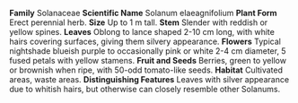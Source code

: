  **Family** Solanaceae **Scientific Name** Solanum elaeagnifolium **Plant Form** Erect perennial herb. **Size** Up to 1 m tall. **Stem** Slender with reddish or yellow spines. **Leaves** Oblong to lance shaped 2-10 cm long, with white hairs covering surfaces, giving them silvery appearance. **Flowers** Typical nightshade blueish purple to occasionally pink or white 2-4 cm diameter, 5 fused petals with yellow stamens. **Fruit and Seeds** Berries, green to yellow or brownish when ripe, with 50-odd tomato-like seeds. **Habitat** Cultivated areas, waste areas. **Distinguishing Features** Leaves with silver appearance due to whitish hairs, but otherwise can closely resemble other Solanums.